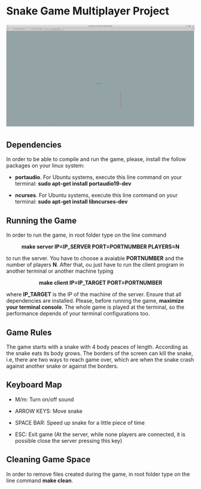 # Snake Game Multiplayer Project

<img src="figures/gameplay.png" alt="Gameplay">

## Dependencies

In order to be able to compile and run the game, please, install the follow packages on your linux system:

- **portaudio**. For Ubuntu systems, execute this line command on your terminal: **sudo apt-get install portaudio19-dev**

- **ncurses**. For Ubuntu systems, execute this line command on your terminal: **sudo apt-get install libncurses-dev**

## Running the Game

In order to run the game, in root folder type on the line command

<p align="center">
  <b>make server IP=IP_SERVER PORT=PORTNUMBER PLAYERS=N</b>
</p>

to run the server. You have to choose a avaiable __PORTNUMBER__ and the number of players __N__. After that, ou just have to run the client program in another terminal or another machine typing 

<p align="center">
  <b>make client IP=IP_TARGET PORT=PORTNUMBER</b>
</p>

where __IP_TARGET__ is the IP of the machine of the server. Ensure that all dependencies are installed. Please, before running the game, __maximize your terminal console__. The whole game is played at the terminal, so the performance depends of your terminal configurations too.

## Game Rules

The game starts with a snake with 4 body peaces of length. According as the snake eats its body grows. The borders of the screen can kill the snake, i.e, there are two ways to reach game over, which are when the snake crash against another snake or against the borders.

## Keyboard Map

- M/m: Turn on/off sound

- ARROW KEYS: Move snake

- SPACE BAR: Speed up snake for a little piece of time

- ESC: Exit game (At the server, while none players are connected, it is possible close the server pressing this key)

## Cleaning Game Space

In order to remove files created during the game, in root folder type on the line command **make clean**.
